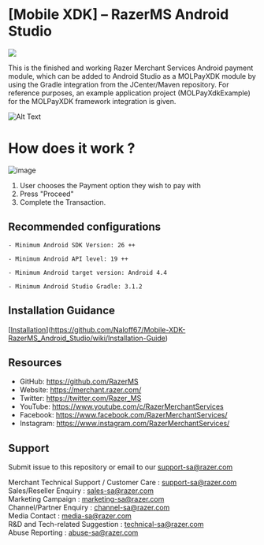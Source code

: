 
# [Mobile XDK] – RazerMS Android Studio

<img src="https://user-images.githubusercontent.com/38641542/74424311-a9d64000-4e8c-11ea-8d80-d811cfe66972.jpg">

This is the finished and working Razer Merchant Services Android payment module, which can be added to Android Studio as a MOLPayXDK module by using the Gradle integration from the JCenter/Maven repository. For reference purposes, an example application project (MOLPayXdkExample) for the MOLPayXDK framework integration is given.

![Alt Text](https://media.giphy.com/media/v1.Y2lkPTc5MGI3NjExczNmYzllbm1hM2dtc2oweWdtNTluMDZieXgyNHoyNXg5Y3VlY3MzYyZlcD12MV9pbnRlcm5hbF9naWZfYnlfaWQmY3Q9Zw/klnKVI4x6CL4vMKcnW/giphy.gif)
# How does it work ?

![image](https://github.com/Naloff67/Mobile-XDK-RazerMS_Android_Studio/assets/89504625/43c14942-7c73-4e4b-b640-b4df668bfa29)


1. User chooses the Payment option they wish to pay with
2. Press "Proceed"
3. Complete the Transaction.

## Recommended configurations

    - Minimum Android SDK Version: 26 ++
    
    - Minimum Android API level: 19 ++
    
    - Minimum Android target version: Android 4.4
    
    - Minimum Android Studio Gradle: 3.1.2

## Installation Guidance

[[Installation](https://github.com/RazerMS/rms-mobile-xdk-android/wiki/Installation-Guidance)](https://github.com/Naloff67/Mobile-XDK-RazerMS_Android_Studio/wiki/Installation-Guide)


## Resources

- GitHub:     https://github.com/RazerMS
- Website:    https://merchant.razer.com/
- Twitter:    https://twitter.com/Razer_MS
- YouTube:    https://www.youtube.com/c/RazerMerchantServices
- Facebook:   https://www.facebook.com/RazerMerchantServices/
- Instagram:  https://www.instagram.com/RazerMerchantServices/


## Support

Submit issue to this repository or email to our support-sa@razer.com

Merchant Technical Support / Customer Care : support-sa@razer.com<br>
Sales/Reseller Enquiry : sales-sa@razer.com<br>
Marketing Campaign : marketing-sa@razer.com<br>
Channel/Partner Enquiry : channel-sa@razer.com<br>
Media Contact : media-sa@razer.com<br>
R&D and Tech-related Suggestion : technical-sa@razer.com<br>
Abuse Reporting : abuse-sa@razer.com
